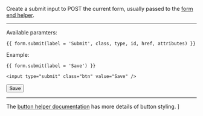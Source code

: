 Create a submit input to POST the current form, usually passed to the [form end helper](./End).

----

Available paramters:

    {{ form.submit(label = 'Submit', class, type, id, href, attributes) }}

Example:

    {{ form.submit(label = 'Save') }}

    <input type="submit" class="btn" value="Save" />

<input type="submit" class="btn" value="Save" />

----

The [button helper documentation](../HTML_helper/Buttons) has more details of button styling.
]